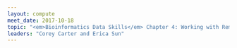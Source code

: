 ```yaml
---
layout: compute
meet_date: 2017-10-18
topic: "<em>Bioinformatics Data Skills</em> Chapter 4: Working with Remote Machines and Chapter 5: Git for Scientists"
leaders: "Corey Carter and Erica Sun"
---
```


